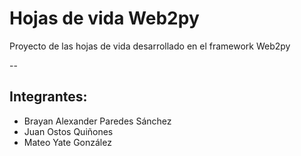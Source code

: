 # Hojas de vida Web2py
Proyecto de las hojas de vida desarrollado en el framework Web2py

-- 

## Integrantes:

* Brayan Alexander Paredes Sánchez
* Juan Ostos Quiñones
* Mateo Yate González
